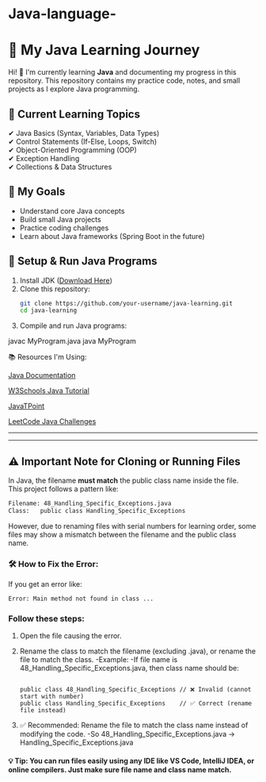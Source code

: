 # Java-language-


# 🚀 My Java Learning Journey  

Hi! 👋 I'm currently learning **Java** and documenting my progress in this repository. This repository contains my practice code, notes, and small projects as I explore Java programming.  

## 📌 **Current Learning Topics**  
✔ Java Basics (Syntax, Variables, Data Types)  
✔ Control Statements (If-Else, Loops, Switch)  
✔ Object-Oriented Programming (OOP)  
✔ Exception Handling  
✔ Collections & Data Structures  

## 🎯 **My Goals**  
- Understand core Java concepts  
- Build small Java projects  
- Practice coding challenges  
- Learn about Java frameworks (Spring Boot in the future)  

## 🔧 **Setup & Run Java Programs**  
1. Install JDK ([Download Here](https://www.oracle.com/java/technologies/javase-downloads.html))  
2. Clone this repository:  
   ```sh
   git clone https://github.com/your-username/java-learning.git
   cd java-learning

3. Compile and run Java programs:

javac MyProgram.java
java MyProgram



📚 Resources I'm Using:

[Java Documentation](https://docs.oracle.com/en/java/)

[W3Schools Java Tutorial](https://www.w3schools.com/java/)

[JavaTPoint](https://www.javatpoint.com/java-tutorial)

[LeetCode Java Challenges](https://leetcode.com/problemset/all/?topicSlugs=java)

___

---

## ⚠️ Important Note for Cloning or Running Files

In Java, the filename **must match** the public class name inside the file.  
This project follows a pattern like:

```bash
Filename: 48_Handling_Specific_Exceptions.java
Class:   public class Handling_Specific_Exceptions
```
However, due to renaming files with serial numbers for learning order, some files may show a mismatch between the filename and the public class name.

### 🛠 How to Fix the Error:
If you get an error like:
```
Error: Main method not found in class ...
```

### Follow these steps:
1. Open the file causing the error.
2. Rename the class to match the filename (excluding .java), or rename the file to match the class.
-Example:
  -If file name is 48_Handling_Specific_Exceptions.java, then class name should be:
   ```
   
   public class 48_Handling_Specific_Exceptions // ❌ Invalid (cannot start with number)
   public class Handling_Specific_Exceptions    // ✅ Correct (rename file instead)
   ```
   
3. ✅ Recommended: Rename the file to match the class name instead of modifying the code.
-So 48_Handling_Specific_Exceptions.java → Handling_Specific_Exceptions.java
#### 💡 Tip: You can run files easily using any IDE like VS Code, IntelliJ IDEA, or online compilers. Just make sure file name and class name match.
